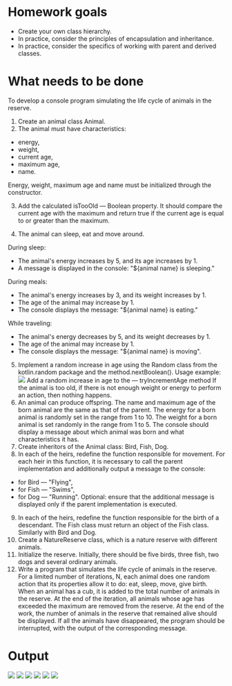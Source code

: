 # Homework goals
- Create your own class hierarchy.
- In practice, consider the principles of encapsulation and inheritance.
- In practice, consider the specifics of working with parent and derived classes.

# What needs to be done
To develop a console program simulating the life cycle of animals in the reserve.
1. Create an animal class Animal.
2. The animal must have characteristics:
  - energy,
  - weight, 
  - current age,
  - maximum age,
  - name.
  
  Energy, weight, maximum age and name must be initialized through the constructor.

3. Add the calculated isTooOld — Boolean property. It should compare the current age with the maximum and return true if the current age is equal to or greater than the maximum.

4. The animal can sleep, eat and move around. 

  During sleep: 
  - The animal's energy increases by 5, and its age increases by 1.
  - A message is displayed in the console: "${animal name} is sleeping."
  
  During meals:
  - The animal's energy increases by 3, and its weight increases by 1.
  - The age of the animal may increase by 1.
  - The console displays the message: "${animal name} is eating."
  
  While traveling: 
  - The animal's energy decreases by 5, and its weight decreases by 1.
  - The age of the animal may increase by 1.
  - The console displays the message: "${animal name} is moving".
5. Implement a random increase in age using the Random class from the kotlin.random package and the method.nextBoolean().
  Usage example:
  ![](https://github.com/user-attachments/assets/5c1534ac-517b-42b8-b266-632839a8bd93)
  Add a random increase in age to the — tryIncrementAge method
  If the animal is too old, if there is not enough weight or energy to perform an action, then nothing happens.
6. An animal can produce offspring. 
  The name and maximum age of the born animal are the same as that of the parent.
  The energy for a born animal is randomly set in the range from 1 to 10. 
  The weight for a born animal is set randomly in the range from 1 to 5. 
  The console should display a message about which animal was born and what characteristics it has.
7. Create inheritors of the Animal class: Bird, Fish, Dog. 
8. In each of the heirs, redefine the function responsible for movement. For each heir in this function, it is necessary to call the parent implementation and additionally output a message to the console:
  - for Bird — "Flying",
  - for Fish — "Swims",
  - for Dog — "Running".
  Optional: ensure that the additional message is displayed only if the parent implementation is executed.
9. In each of the heirs, redefine the function responsible for the birth of a descendant. The Fish class must return an object of the Fish class. Similarly with Bird and Dog.
10. Create a NatureReserve class, which is a nature reserve with different animals.
11. Initialize the reserve. Initially, there should be five birds, three fish, two dogs and several ordinary animals. 
12. Write a program that simulates the life cycle of animals in the reserve. 
  For a limited number of iterations, N, each animal does one random action that its properties allow it to do: eat, sleep, move, give birth. 
  When an animal has a cub, it is added to the total number of animals in the reserve. 
  At the end of the iteration, all animals whose age has exceeded the maximum are removed from the reserve. 
  At the end of the work, the number of animals in the reserve that remained alive should be displayed. 
  If all the animals have disappeared, the program should be interrupted, with the output of the corresponding message.
# Output
![](https://github.com/user-attachments/assets/3724042a-2c94-4d30-8eff-45615902b934)
![](https://github.com/user-attachments/assets/536c39de-a128-4210-83a6-f1fc8159a6ba)
![](https://github.com/user-attachments/assets/041136ba-0f76-4896-bf52-0de2704f2250)
![](https://github.com/user-attachments/assets/d909be6d-b762-4804-b760-8a7175292de1)
![](https://github.com/user-attachments/assets/66ee0caf-6709-400f-901d-2a97aa46b84a)
![](https://github.com/user-attachments/assets/d5402fc2-b8b9-41b2-8f45-d81395c88e84)
